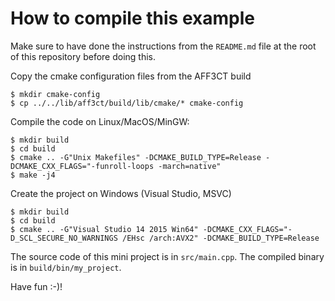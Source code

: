 # How to compile this example

Make sure to have done the instructions from the `README.md` file at the root of this repository before doing this.

Copy the cmake configuration files from the AFF3CT build

    $ mkdir cmake-config
    $ cp ../../lib/aff3ct/build/lib/cmake/* cmake-config

Compile the code on Linux/MacOS/MinGW:

    $ mkdir build
    $ cd build
    $ cmake .. -G"Unix Makefiles" -DCMAKE_BUILD_TYPE=Release -DCMAKE_CXX_FLAGS="-funroll-loops -march=native"
    $ make -j4

Create the project on Windows (Visual Studio, MSVC)

    $ mkdir build
    $ cd build
    $ cmake .. -G"Visual Studio 14 2015 Win64" -DCMAKE_CXX_FLAGS="-D_SCL_SECURE_NO_WARNINGS /EHsc /arch:AVX2" -DCMAKE_BUILD_TYPE=Release

The source code of this mini project is in `src/main.cpp`.
The compiled binary is in `build/bin/my_project`.

Have fun :-)!